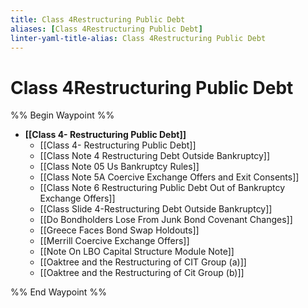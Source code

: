 ```yaml
---
title: Class 4Restructuring Public Debt
aliases: [Class 4Restructuring Public Debt]
linter-yaml-title-alias: Class 4Restructuring Public Debt
---
```


# Class 4Restructuring Public Debt

%% Begin Waypoint %%
- **[[Class 4- Restructuring Public Debt]]**
	- [[Class 4- Restructuring Public Debt]]
	- [[Class Note 4 Restructuring Debt Outside Bankruptcy]]
	- [[Class Note 05 Us Bankruptcy Rules]]
	- [[Class Note 5A Coercive Exchange Offers and Exit Consents]]
	- [[Class Note 6 Restructuring Public Debt Out of Bankruptcy Exchange Offers]]
	- [[Class Slide 4-Restructuring Debt Outside Bankruptcy]]
	- [[Do Bondholders Lose From Junk Bond Covenant Changes]]
	- [[Greece Faces Bond Swap Holdouts]]
	- [[Merrill Coercive Exchange Offers]]
	- [[Note On LBO Capital Structure Module Note]]
	- [[Oaktree and the Restructuring of CIT Group (a)]]
	- [[Oaktree and the Restructuring of Cit Group (b)]]

%% End Waypoint %%
